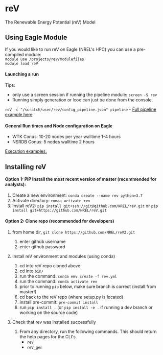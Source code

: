 # reV
The Renewable Energy Potential (reV) Model

## Using Eagle Module
If you would like to run reV on Eagle (NREL's HPC) you can use a pre-compiled module:  
`module use /projects/rev/modulefiles`  
`module load reV`

#### Launching a run
Tips:
- only use a screen session if running the pipeline module: `screen -S rev`
- Running simply generation or lcoe can just be done from the console.

`reV -c "/scratch/user/rev/config_pipeline.json" pipeline`
    - [Full pipeline example here](https://github.com/NREL/reV2/tree/master/examples/pipeline_execution)

#### General Run times and Node configuration on Eagle
- WTK Conus: 10-20 nodes per year walltime 1-4 hours
- NSRDB Conus: 5 nodes walltime 2 hours

[Execution examples.](https://github.com/NREL/reV/tree/master/examples)

## Installing reV
#### Option 1: PIP Install the most recent version of master (recommended for analysts):
1. Create a new environment: `conda create --name rev python=3.7`
2. Activate directory: `conda activate rev`
3. Install reV2: `pip install git+ssh://git@github.com/NREL/reV.git` or `pip install git+https://github.com/NREL/reV.git`

#### Option 2: Clone repo (recommended for developers)
1. from home dir, `git clone https://github.com/NREL/reV2.git`
    1) enter github username
    2) enter github password

2. Install reV environment and modules (using conda)
    1) cd into reV repo cloned above
    2) cd into `bin/`
    3) run the command: `conda env create -f rev.yml`
    4) run the command: `conda activate rev`
    5) prior to running `pip` below, make sure branch is correct (install from master!)
    6) cd back to the reV repo (where setup.py is located)
    7) install pre-commit: `pre-commit install`
    8) run `pip install .` (or `pip install -e .` if running a dev branch or working on the source code)

3. Check that rev was installed successfully
    1) From any directory, run the following commands. This should return the help pages for the CLI's.
        - `reV`
        - `reV_gen`
